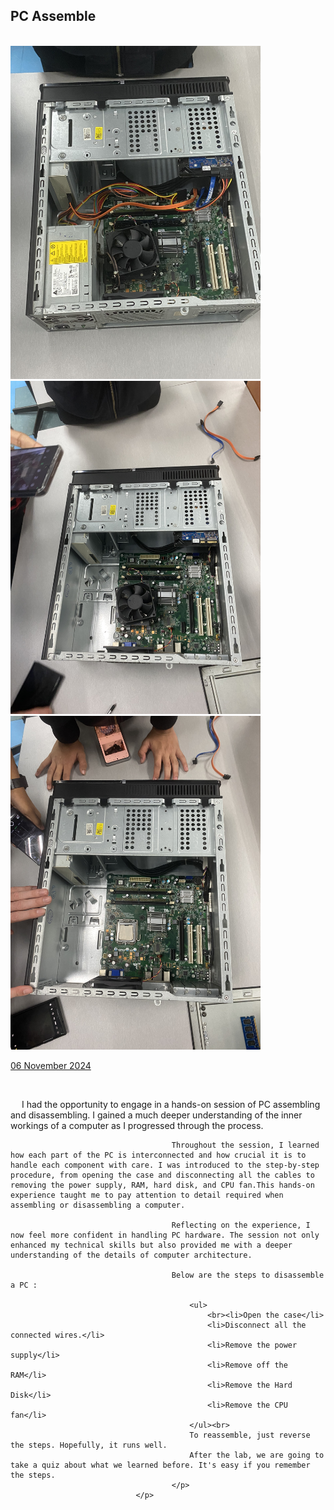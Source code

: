 <html>
  <body>
    <!--Contents-->
                            <h2 id="Title">PC Assemble</h2><br>
                              <img src="pic1.jpeg" width="400px" alt="PC"> <br>
                              <img src="pic2.jpeg" width="400px" alt="PC"> <br>
                              <img src="pic3.jpeg" width="400px" alt="PC"> <br>
                                <p><u>06 November 2024</u><br>
                                    <div>
                                        <br><p> &emsp;  I had the opportunity to engage in a hands-on session of PC assembling and disassembling. I gained a much deeper understanding of the inner workings of a computer as I progressed through the process.

                                        Throughout the session, I learned how each part of the PC is interconnected and how crucial it is to handle each component with care. I was introduced to the step-by-step procedure, from opening the case and disconnecting all the cables to removing the power supply, RAM, hard disk, and CPU fan.This hands-on experience taught me to pay attention to detail required when assembling or disassembling a computer.

                                        Reflecting on the experience, I now feel more confident in handling PC hardware. The session not only enhanced my technical skills but also provided me with a deeper understanding of the details of computer architecture.

                                        Below are the steps to disassemble a PC :

                                            <ul>
                                                <br><li>Open the case</li>
                                                <li>Disconnect all the connected wires.</li>
                                                <li>Remove the power supply</li>
                                                <li>Remove off the RAM</li>
                                                <li>Remove the Hard Disk</li>
                                                <li>Remove the CPU fan</li>
                                            </ul><br>
                                            To reassemble, just reverse the steps. Hopefully, it runs well.
                                            After the lab, we are going to take a quiz about what we learned before. It's easy if you remember the steps.
                                        </p>
                                </p>
  </body>
</html>